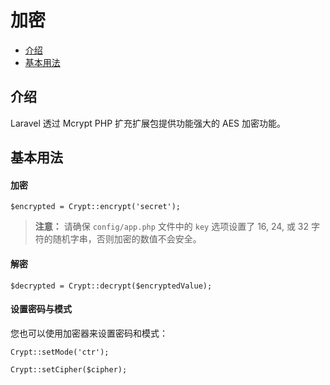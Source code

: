 # 加密

- [介绍](#introduction)
- [基本用法](#basic-usage)

<a name="introduction"></a>
## 介绍

Laravel 透过 Mcrypt PHP 扩充扩展包提供功能强大的 AES 加密功能。

<a name="basic-usage"></a>
## 基本用法

#### 加密

	$encrypted = Crypt::encrypt('secret');

> **注意：** 请确保 `config/app.php` 文件中的 `key` 选项设置了 16, 24, 或 32 字符的随机字串，否则加密的数值不会安全。

#### 解密

	$decrypted = Crypt::decrypt($encryptedValue);

#### 设置密码与模式

您也可以使用加密器来设置密码和模式：

	Crypt::setMode('ctr');

	Crypt::setCipher($cipher);
